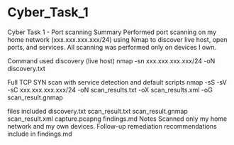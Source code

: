# Cyber_Task_1
Cyber Task 1 - Port scanning
Summary
Performed port scanning on my home network (xxx.xxx.xxx.xxx/24) using Nmap to discover live host, open ports, and services. All scanning was performed only on devices I own.

Command used
discovery (live host)
nmap -sn xxx.xxx.xxx.xxx/24 -oN discovery.txt

Full TCP SYN scan with service detection and default scripts
nmap -sS -sV -sC xxx.xxx.xxx.xxx/24 -oN scan_results.txt -oX scan_results.xml -oG scan_result.gnmap

files included
discovery.txt
scan_result.txt
scan_result.gnmap
scan_result.xml
capture.pcapng
findings.md
Notes
Scanned only my home network and my own devices.
Follow-up remediation recommendations include in findings.md

